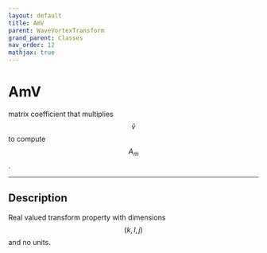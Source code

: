 ```yaml
---
layout: default
title: AmV
parent: WaveVortexTransform
grand_parent: Classes
nav_order: 12
mathjax: true
---
```


#  AmV

matrix coefficient that multiplies $$\tilde{v}$$ to compute $$A_m$$.


---

## Description
Real valued transform property with dimensions $$(k,l,j)$$ and no units.


